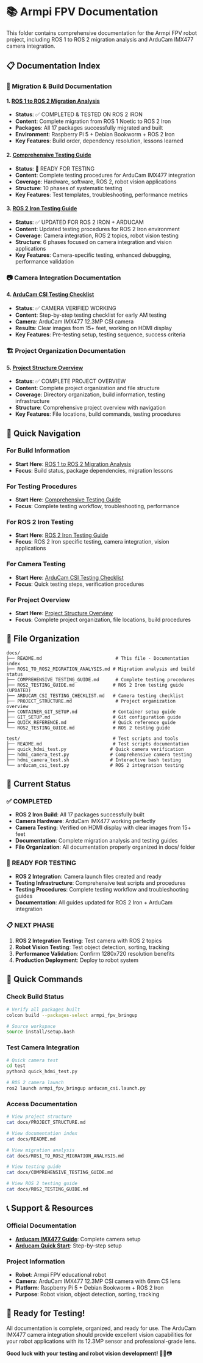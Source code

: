 # 📚 Armpi FPV Documentation

This folder contains comprehensive documentation for the Armpi FPV robot project, including ROS 1 to ROS 2 migration analysis and ArduCam IMX477 camera integration.

## 📋 **Documentation Index**

### **🚀 Migration & Build Documentation**

#### **1. [ROS 1 to ROS 2 Migration Analysis](ROS1_TO_ROS2_MIGRATION_ANALYSIS.md)**
- **Status**: ✅ COMPLETED & TESTED ON ROS 2 IRON
- **Content**: Complete migration from ROS 1 Noetic to ROS 2 Iron
- **Packages**: All 17 packages successfully migrated and built
- **Environment**: Raspberry Pi 5 + Debian Bookworm + ROS 2 Iron
- **Key Features**: Build order, dependency resolution, lessons learned

#### **2. [Comprehensive Testing Guide](COMPREHENSIVE_TESTING_GUIDE.md)**
- **Status**: 📝 READY FOR TESTING
- **Content**: Complete testing procedures for ArduCam IMX477 integration
- **Coverage**: Hardware, software, ROS 2, robot vision applications
- **Structure**: 10 phases of systematic testing
- **Key Features**: Test templates, troubleshooting, performance metrics

#### **3. [ROS 2 Iron Testing Guide](ROS2_TESTING_GUIDE.md)**
- **Status**: ✅ UPDATED FOR ROS 2 IRON + ARDUCAM
- **Content**: Updated testing procedures for ROS 2 Iron environment
- **Coverage**: Camera integration, ROS 2 topics, robot vision testing
- **Structure**: 6 phases focused on camera integration and vision applications
- **Key Features**: Camera-specific testing, enhanced debugging, performance validation

### **📷 Camera Integration Documentation**

#### **4. [ArduCam CSI Testing Checklist](ARDUCAM_CSI_TESTING_CHECKLIST.md)**
- **Status**: ✅ CAMERA VERIFIED WORKING
- **Content**: Step-by-step testing checklist for early AM testing
- **Camera**: ArduCam IMX477 12.3MP CSI camera
- **Results**: Clear images from 15+ feet, working on HDMI display
- **Key Features**: Pre-testing setup, testing sequence, success criteria

### **🏗️ Project Organization Documentation**

#### **5. [Project Structure Overview](PROJECT_STRUCTURE.md)**
- **Status**: ✅ COMPLETE PROJECT OVERVIEW
- **Content**: Complete project organization and file structure
- **Coverage**: Directory organization, build information, testing infrastructure
- **Structure**: Comprehensive project overview with navigation
- **Key Features**: File locations, build commands, testing procedures

## 🎯 **Quick Navigation**

### **For Build Information**
- **Start Here**: [ROS 1 to ROS 2 Migration Analysis](ROS1_TO_ROS2_MIGRATION_ANALYSIS.md)
- **Focus**: Build status, package dependencies, migration lessons

### **For Testing Procedures**
- **Start Here**: [Comprehensive Testing Guide](COMPREHENSIVE_TESTING_GUIDE.md)
- **Focus**: Complete testing workflow, troubleshooting, performance

### **For ROS 2 Iron Testing**
- **Start Here**: [ROS 2 Iron Testing Guide](ROS2_TESTING_GUIDE.md)
- **Focus**: ROS 2 Iron specific testing, camera integration, vision applications

### **For Camera Testing**
- **Start Here**: [ArduCam CSI Testing Checklist](ARDUCAM_CSI_TESTING_CHECKLIST.md)
- **Focus**: Quick testing steps, verification procedures

### **For Project Overview**
- **Start Here**: [Project Structure Overview](PROJECT_STRUCTURE.md)
- **Focus**: Complete project organization, file locations, build procedures

## 📁 **File Organization**

```
docs/
├── README.md                           # This file - Documentation index
├── ROS1_TO_ROS2_MIGRATION_ANALYSIS.md # Migration analysis and build status
├── COMPREHENSIVE_TESTING_GUIDE.md      # Complete testing procedures
├── ROS2_TESTING_GUIDE.md              # ROS 2 Iron testing guide (UPDATED)
├── ARDUCAM_CSI_TESTING_CHECKLIST.md   # Camera testing checklist
├── PROJECT_STRUCTURE.md                # Project organization overview
├── CONTAINER_GIT_SETUP.md             # Container setup guide
├── GIT_SETUP.md                       # Git configuration guide
├── QUICK_REFERENCE.md                 # Quick reference guide
└── ROS2_TESTING_GUIDE.md              # ROS 2 testing guide

test/                                  # Test scripts and tools
├── README.md                          # Test scripts documentation
├── quick_hdmi_test.py                # Quick camera verification
├── hdmi_camera_test.py               # Comprehensive camera testing
├── hdmi_camera_test.sh               # Interactive bash testing
└── arducam_csi_test.py               # ROS 2 integration testing
```

## 🚀 **Current Status**

### **✅ COMPLETED**
- **ROS 2 Iron Build**: All 17 packages successfully built
- **Camera Hardware**: ArduCam IMX477 working perfectly
- **Camera Testing**: Verified on HDMI display with clear images from 15+ feet
- **Documentation**: Complete migration analysis and testing guides
- **File Organization**: All documentation properly organized in docs/ folder

### **🎯 READY FOR TESTING**
- **ROS 2 Integration**: Camera launch files created and ready
- **Testing Infrastructure**: Comprehensive test scripts and procedures
- **Testing Procedures**: Complete testing workflow and troubleshooting guides
- **Documentation**: All guides updated for ROS 2 Iron + ArduCam integration

### **📋 NEXT PHASE**
1. **ROS 2 Integration Testing**: Test camera with ROS 2 topics
2. **Robot Vision Testing**: Test object detection, sorting, tracking
3. **Performance Validation**: Confirm 1280x720 resolution benefits
4. **Production Deployment**: Deploy to robot system

## 🔧 **Quick Commands**

### **Check Build Status**
```bash
# Verify all packages built
colcon build --packages-select armpi_fpv_bringup

# Source workspace
source install/setup.bash
```

### **Test Camera Integration**
```bash
# Quick camera test
cd test
python3 quick_hdmi_test.py

# ROS 2 camera launch
ros2 launch armpi_fpv_bringup arducam_csi.launch.py
```

### **Access Documentation**
```bash
# View project structure
cat docs/PROJECT_STRUCTURE.md

# View documentation index
cat docs/README.md

# View migration analysis
cat docs/ROS1_TO_ROS2_MIGRATION_ANALYSIS.md

# View testing guide
cat docs/COMPREHENSIVE_TESTING_GUIDE.md

# View ROS 2 testing guide
cat docs/ROS2_TESTING_GUIDE.md
```

## 📞 **Support & Resources**

### **Official Documentation**
- **[Arducam IMX477 Guide](https://docs.arducam.com/Raspberry-Pi-Camera/Native-camera/12MP-IMX477/)**: Complete camera setup
- **[Arducam Quick Start](https://docs.arducam.com/Raspberry-Pi-Camera/Native-camera/Quick-Start-Guide/)**: Step-by-step setup

### **Project Information**
- **Robot**: Armpi FPV educational robot
- **Camera**: ArduCam IMX477 12.3MP CSI camera with 6mm CS lens
- **Platform**: Raspberry Pi 5 + Debian Bookworm + ROS 2 Iron
- **Purpose**: Robot vision, object detection, sorting, tracking

## 🎉 **Ready for Testing!**

All documentation is complete, organized, and ready for use. The ArduCam IMX477 camera integration should provide excellent vision capabilities for your robot applications with its 12.3MP sensor and professional-grade lens.

**Good luck with your testing and robot vision development!** 🚀🤖📷
